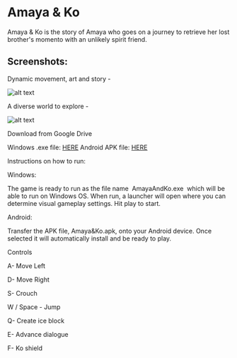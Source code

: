 # Amaya & Ko

Amaya & Ko is the story of Amaya who goes on a journey to retrieve her lost brother's momento with an unlikely spirit friend. 


## Screenshots: 

Dynamic movement, art and story -

![alt text](https://github.com/Ha-So/KO/blob/master/Demo%20Media/GameplaySS.PNG)

A diverse world to explore - 

![alt text](https://github.com/Ha-So/KO/blob/master/Demo%20Media/GameplaySSB.PNG)





Download from Google Drive 

Windows .exe file: [HERE](https://drive.google.com/open?id=1KUWq1ohl4lT4CzQJctTaFrE0Gx5l0etP)
Android APK file: [HERE](https://drive.google.com/open?id=1xbrsyorgCfq7ALXQ6n6a1GHuypE-fqlG)

Instructions on how to run:


Windows:

The game is ready to run as the file name ​ AmayaAndKo.exe ​ which will be able to run on Windows OS. When run, a launcher will open where you can determine visual gameplay settings. Hit play to start.

Android:

Transfer the APK file, Amaya&Ko.apk, onto your Android device. Once selected it will automatically install and be ready to play. 

Controls

A- Move Left

D- Move Right

S- Crouch

W / Space​ - Jump

Q- Create ice block

E- Advance dialogue

F- Ko shield
